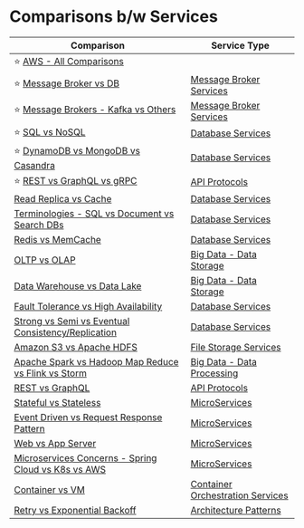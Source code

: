 # Comparisons b/w Services

| Comparison                                                                                                                                                       | Service Type                                                                                                   |
|------------------------------------------------------------------------------------------------------------------------------------------------------------------|----------------------------------------------------------------------------------------------------------------|
| :star: [AWS - All Comparisons](https://github.com/Anshul619/AWS-Services/tree/main/AWS-All-Comparisons.md)                                                       |                                                                                                                |
| :star: [Message Broker vs DB](2_MessageBrokersEDA/MessageBrokerVsDB.md)                                                                                          | [Message Broker Services](2_MessageBrokersEDA)                                                                 |
| :star: [Message Brokers - Kafka vs Others](2_MessageBrokersEDA/KafkaVsRabbitMQVsSQSVsSNS.md)                                                                     | [Message Broker Services](2_MessageBrokersEDA)                                                                 |
| :star: [SQL vs NoSQL](1_Databases/SQLvsNoSQL.md)                                                                                                                 | [Database Services](1_Databases)                                                                               |
| :star: [DynamoDB vs MongoDB vs Casandra](1_Databases/DynamoDBVsMongoDBVsCasandra.md)                                                                             | [Database Services](1_Databases)                                                                               |
| :star: [REST vs GraphQL vs gRPC](8_API-Protocols/Readme.md)                                                                                                      | [API Protocols](8_API-Protocols/Readme.md)                                                                     |
| [Read Replica vs Cache](1_Databases/3_Scalability-Techniques/ReadReplicaVsCache.md)                                                                              | [Database Services](1_Databases)                                                                               |
| [Terminologies - SQL vs Document vs Search DBs](1_Databases/Terminologies.md)                                                                                    | [Database Services](1_Databases)                                                                               |
| [Redis vs MemCache](1_Databases/8_Caching-InMemory-Databases/RedisVsMemcache.md)                                                                                 | [Database Services](1_Databases)                                                                               |
| [OLTP vs OLAP](1_Databases/OLTPvsOTAP.md)                                                                                                                        | [Big Data - Data Storage](1_Databases)                                                                         |
| [Data Warehouse vs Data Lake](https://github.com/Anshul619/Big-Data/tree/main/DataStorage/DataWarehousesVsLake.md)                                               | [Big Data - Data Storage](1_Databases)                                                                         |
| [Fault Tolerance vs High Availability](5_HighAvailability/FaultToleranceVsHighAvailability.md)                                                                   | [Database Services](1_Databases)                                                                               |
| [Strong vs Semi vs Eventual Consistency/Replication](1_Databases/4_Consistency-Replication/Readme.md)                                                            | [Database Services](1_Databases)                                                                               |
| [Amazon S3 vs Apache HDFS](9_FileStorages/HDFSVsS3.md)                                                                                                           | [File Storage Services](9_FileStorages)                                                                        |
| [Apache Spark vs Hadoop Map Reduce vs Flink vs Storm](https://github.com/Anshul619/Big-Data/tree/main/Big-Data/DataProcessing/SparkVsMapReduceVsFlinkVsStorm.md) | [Big Data - Data Processing](https://github.com/Anshul619/Big-Data/tree/main/DataProcessing/)                  |
| [REST vs GraphQL](8_API-Protocols/RESTvsGraphQL.md)                                                                                                              | [API Protocols](8_API-Protocols/Readme.md)                                                                     |
| [Stateful vs Stateless](4_Scalability/StatefulVsStateless.md)                                                                                                    | [MicroServices](3_MicroServices)                                                                               |
| [Event Driven vs Request Response Pattern](2_MessageBrokersEDA/EventDrivenVsRequestResponsePattern.md)                                                           | [MicroServices](3_MicroServices)                                                                               |
| [Web vs App Server](4_Scalability/WebVsAppServer.md)                                                                                                             | [MicroServices](3_MicroServices)                                                                               |
| [Microservices Concerns - Spring Cloud vs K8s vs AWS](3_MicroServices/SpringCloudVsK8sVsAWS.md)                                                                  | [MicroServices](3_MicroServices)                                                                               |
| [Container vs VM](https://github.com/Anshul619/DevOps-SRE/tree/main/1_Containers/ContainerVsVMs.md)                                                              | [Container Orchestration Services](https://github.com/Anshul619/DevOps-SRE/tree/main/2_ContainerOrchestration) |
| [Retry vs Exponential Backoff](7_ArchitecturePatterns/RetryExponenialBackoff/RetryVsExponentialBackoff.md)                                                       | [Architecture Patterns](7_ArchitecturePatterns)                                                                |
